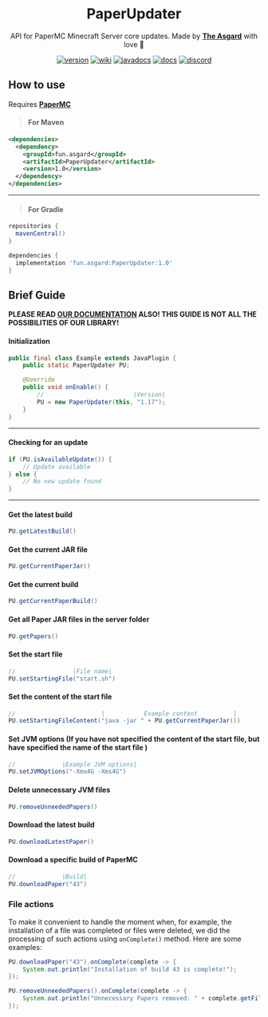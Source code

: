 <div align="center">
  <h1> PaperUpdater </h1>
  
API for PaperMC Minecraft Server core updates.
Made by [**The Asgard**](https://asgrad.fun/) with love 💙


[discord-invite]: https://discord.gg/QXSGvGrzDj
[discord-shield]: https://discord.com/api/guilds/646285836500860929/widget.png

[discord]: https://img.shields.io/badge/Our-discord-blue?style=for-the-badge&logo=discord

[version]: https://img.shields.io/badge/Version-1.0-success?style=for-the-badge&logo=wiki
[download]: #how-to-use

[wiki]: https://img.shields.io/badge/-Our%20wiki-yellow?style=for-the-badge&logo=wiki
[wiki-url]: https://github.com/TheAsgard/PaperUpdater/wiki

[docs]: https://img.shields.io/badge/Our%20documentation-1.0-critical?style=for-the-badge&logo=wiki
[docs-url]: https://github.com/TheAsgard/PaperUpdater/wiki/Documentation

[javadocs]: https://img.shields.io/badge/Java%20Doc-1.0-orange?style=for-the-badge&logo=wiki
[javadocs-url]: https://theasgard.github.io/PaperUpdater/fun/asgard/package-summary.html

[![version][]][download]
[![wiki][]][wiki-url]
[![javadocs][]][docs-url]
[![docs][]][docs-url]
[![discord][]][discord-invite] 
</div>

[papermc-url]: https://papermc.io/

## How to use

Requires [**PaperMC**][papermc-url]

> #### For Maven
```xml
<dependencies>
  <dependency>
    <groupId>fun.asgard</groupId>
    <artifactId>PaperUpdater</artifactId>
    <version>1.0</version>
  </dependency>
</dependencies>  
```

____

> #### For Gradle
```gradle
repositories {
  mavenCentral()
}
```
```gradle
dependencies {
  implementation 'fun.asgard:PaperUpdater:1.0'
}
```

## Brief Guide

**PLEASE READ [OUR DOCUMENTATION][docs-url] ALSO! THIS GUIDE IS NOT ALL THE POSSIBILITIES OF OUR LIBRARY!**

#### Initialization

```java
public final class Example extends JavaPlugin {
    public static PaperUpdater PU;

    @Override
    public void onEnable() {
        //                         |Version|
        PU = new PaperUpdater(this, "1.17");
    }
}    
```

____

#### Checking for an update

```java
if (PU.isAvailableUpdate()) {
    // Update available
} else {
    // No new update found 
}
```

____

#### Get the latest build 

```java
PU.getLatestBuild()
```

#### Get the current JAR file 

```java
PU.getCurrentPaperJar()
```

#### Get the current build 

```java
PU.getCurrentPaperBuild()
```

#### Get all Paper JAR files in the server folder 

```java
PU.getPapers()
```

#### Set the start file

```java
//                |File name|
PU.setStartingFile("start.sh")
```

#### Set the content of the start file

```java
//                        |           Example content          |
PU.setStartingFileContent("java -jar " + PU.getCurrentPaperJar())
```

#### Set JVM options (If you have not specified the content of the start file, but have specified the name of the start file )

```java
//             |Example JVM options|
PU.setJVMOptions("-Xmx4G -Xms4G")
```

#### Delete unnecessary JVM files 

```java
PU.removeUnneededPapers()
```

#### Download the latest build 

```java
PU.downloadLatestPaper()
```

#### Download a specific build of PaperMC

```java
//             |Build|
PU.downloadPaper("43")
```

### File actions 

To make it convenient to handle the moment when, for example, the installation of a file was completed or files were deleted, we did the processing of such actions using `onComplete()` method. Here are some examples: 

```java
PU.downloadPaper("43").onComplete(complete -> {
    System.out.println("Installation of build 43 is complete!");
});
```

```java
PU.removeUnneededPapers().onComplete(complete -> {
    System.out.println("Unnecessary Papers removed: " + complete.getFiles().toString());
});
```
